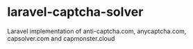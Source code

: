# laravel-captcha-solver
Laravel implementation of anti-captcha.com, anycaptcha.com, capsolver.com and capmonster.cloud
